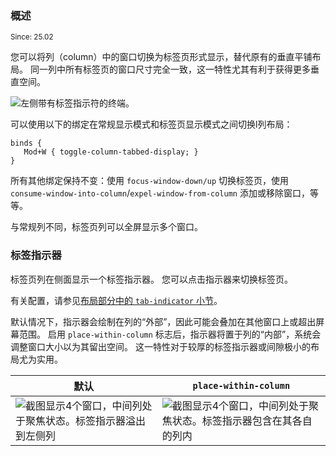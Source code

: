 ### 概述

<sup>Since: 25.02</sup>

您可以将列（column）中的窗口切换为标签页形式显示，替代原有的垂直平铺布局。
同一列中所有标签页的窗口尺寸完全一致，这一特性尤其有利于获得更多垂直空间。

![左侧带有标签指示符的终端。](https://github.com/user-attachments/assets/0e94ac0d-796d-4f85-a264-c105ef41c13f)

可以使用以下的绑定在常规显示模式和标签页显示模式之间切换l列布局：

```kdl
binds {
   Mod+W { toggle-column-tabbed-display; }
}
```

所有其他绑定保持不变：使用 `focus-window-down/up` 切换标签页，使用 `consume-window-into-column`/`expel-window-from-column` 添加或移除窗口，等等。

与常规列不同，标签页列可以全屏显示多个窗口。

### 标签指示器

标签页列在侧面显示一个标签指示器。
您可以点击指示器来切换标签页。

有关配置，请参见[布局部分中的 `tab-indicator` 小节](./Configuration:-Layout.md#tab-indicator)。

默认情况下，指示器会绘制在列的“外部”，因此可能会叠加在其他窗口上或超出屏幕范围。
启用 `place-within-column` 标志后，指示器将置于列的“内部”，系统会调整窗口大小以为其留出空间。
这一特性对于较厚的标签指示器或间隙极小的布局尤为实用。

| 默认 | `place-within-column` |
| --- | --- |
| ![截图显示4个窗口，中间列处于聚焦状态。标签指示器溢出到左侧列](https://github.com/user-attachments/assets/c2f51f50-3d87-403a-8beb-cbbe5ec5c880) | ![截图显示4个窗口，中间列处于聚焦状态。标签指示器包含在其各自的列内](https://github.com/user-attachments/assets/f1797cd0-d518-4be6-95b4-3540523c4370) |
